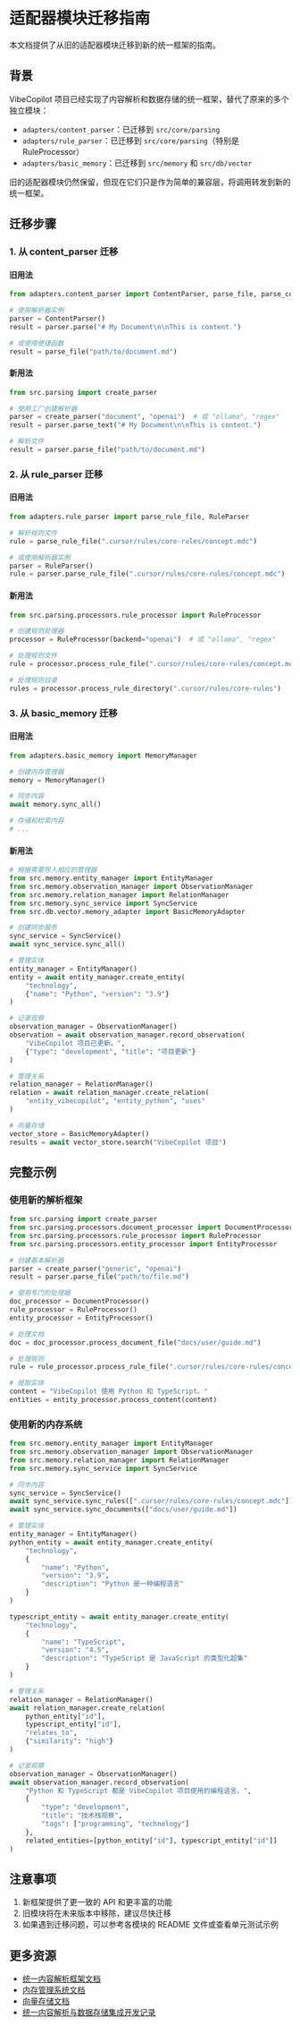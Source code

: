 # 适配器模块迁移指南

本文档提供了从旧的适配器模块迁移到新的统一框架的指南。

## 背景

VibeCopilot 项目已经实现了内容解析和数据存储的统一框架，替代了原来的多个独立模块：

- `adapters/content_parser`：已迁移到 `src/core/parsing`
- `adapters/rule_parser`：已迁移到 `src/core/parsing`（特别是 RuleProcessor）
- `adapters/basic_memory`：已迁移到 `src/memory` 和 `src/db/vector`

旧的适配器模块仍然保留，但现在它们只是作为简单的兼容层，将调用转发到新的统一框架。

## 迁移步骤

### 1. 从 content_parser 迁移

#### 旧用法

```python
from adapters.content_parser import ContentParser, parse_file, parse_content

# 使用解析器实例
parser = ContentParser()
result = parser.parse("# My Document\n\nThis is content.")

# 或使用便捷函数
result = parse_file("path/to/document.md")
```

#### 新用法

```python
from src.parsing import create_parser

# 使用工厂创建解析器
parser = create_parser("document", "openai")  # 或 "ollama", "regex"
result = parser.parse_text("# My Document\n\nThis is content.")

# 解析文件
result = parser.parse_file("path/to/document.md")
```

### 2. 从 rule_parser 迁移

#### 旧用法

```python
from adapters.rule_parser import parse_rule_file, RuleParser

# 解析规则文件
rule = parse_rule_file(".cursor/rules/core-rules/concept.mdc")

# 或使用解析器实例
parser = RuleParser()
rule = parser.parse_rule_file(".cursor/rules/core-rules/concept.mdc")
```

#### 新用法

```python
from src.parsing.processors.rule_processor import RuleProcessor

# 创建规则处理器
processor = RuleProcessor(backend="openai")  # 或 "ollama", "regex"

# 处理规则文件
rule = processor.process_rule_file(".cursor/rules/core-rules/concept.mdc")

# 处理规则目录
rules = processor.process_rule_directory(".cursor/rules/core-rules")
```

### 3. 从 basic_memory 迁移

#### 旧用法

```python
from adapters.basic_memory import MemoryManager

# 创建内存管理器
memory = MemoryManager()

# 同步内容
await memory.sync_all()

# 存储和检索内容
# ...
```

#### 新用法

```python
# 根据需要导入相应的管理器
from src.memory.entity_manager import EntityManager
from src.memory.observation_manager import ObservationManager
from src.memory.relation_manager import RelationManager
from src.memory.sync_service import SyncService
from src.db.vector.memory_adapter import BasicMemoryAdapter

# 创建同步服务
sync_service = SyncService()
await sync_service.sync_all()

# 管理实体
entity_manager = EntityManager()
entity = await entity_manager.create_entity(
    "technology",
    {"name": "Python", "version": "3.9"}
)

# 记录观察
observation_manager = ObservationManager()
observation = await observation_manager.record_observation(
    "VibeCopilot 项目已更新。",
    {"type": "development", "title": "项目更新"}
)

# 管理关系
relation_manager = RelationManager()
relation = await relation_manager.create_relation(
    "entity_vibecopilot", "entity_python", "uses"
)

# 向量存储
vector_store = BasicMemoryAdapter()
results = await vector_store.search("VibeCopilot 项目")
```

## 完整示例

### 使用新的解析框架

```python
from src.parsing import create_parser
from src.parsing.processors.document_processor import DocumentProcessor
from src.parsing.processors.rule_processor import RuleProcessor
from src.parsing.processors.entity_processor import EntityProcessor

# 创建基本解析器
parser = create_parser("generic", "openai")
result = parser.parse_file("path/to/file.md")

# 使用专门的处理器
doc_processor = DocumentProcessor()
rule_processor = RuleProcessor()
entity_processor = EntityProcessor()

# 处理文档
doc = doc_processor.process_document_file("docs/user/guide.md")

# 处理规则
rule = rule_processor.process_rule_file(".cursor/rules/core-rules/concept.mdc")

# 提取实体
content = "VibeCopilot 使用 Python 和 TypeScript。"
entities = entity_processor.process_content(content)
```

### 使用新的内存系统

```python
from src.memory.entity_manager import EntityManager
from src.memory.observation_manager import ObservationManager
from src.memory.relation_manager import RelationManager
from src.memory.sync_service import SyncService

# 同步内容
sync_service = SyncService()
await sync_service.sync_rules([".cursor/rules/core-rules/concept.mdc"])
await sync_service.sync_documents(["docs/user/guide.md"])

# 管理实体
entity_manager = EntityManager()
python_entity = await entity_manager.create_entity(
    "technology",
    {
        "name": "Python",
        "version": "3.9",
        "description": "Python 是一种编程语言"
    }
)

typescript_entity = await entity_manager.create_entity(
    "technology",
    {
        "name": "TypeScript",
        "version": "4.5",
        "description": "TypeScript 是 JavaScript 的类型化超集"
    }
)

# 管理关系
relation_manager = RelationManager()
await relation_manager.create_relation(
    python_entity["id"],
    typescript_entity["id"],
    "relates_to",
    {"similarity": "high"}
)

# 记录观察
observation_manager = ObservationManager()
await observation_manager.record_observation(
    "Python 和 TypeScript 都是 VibeCopilot 项目使用的编程语言。",
    {
        "type": "development",
        "title": "技术栈观察",
        "tags": ["programming", "technology"]
    },
    related_entities=[python_entity["id"], typescript_entity["id"]]
)
```

## 注意事项

1. 新框架提供了更一致的 API 和更丰富的功能
2. 旧模块将在未来版本中移除，建议尽快迁移
3. 如果遇到迁移问题，可以参考各模块的 README 文件或查看单元测试示例

## 更多资源

- [统一内容解析框架文档](../../src/core/parsing/README.md)
- [内存管理系统文档](../../src/memory/README.md)
- [向量存储文档](../../src/db/vector/README.md)
- [统一内容解析与数据存储集成开发记录](../../blog/统一内容解析与数据存储集成开发记录.md)

